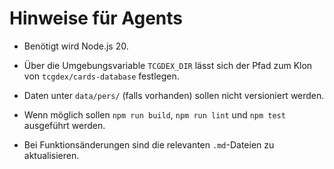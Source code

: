 # Hinweise für Agents

- Benötigt wird Node.js 20.
- Über die Umgebungsvariable `TCGDEX_DIR` lässt sich der Pfad zum Klon von `tcgdex/cards-database` festlegen.
- Daten unter `data/pers/` (falls vorhanden) sollen nicht versioniert werden.
- Wenn möglich sollen `npm run build`, `npm run lint` und `npm test` ausgeführt werden.

- Bei Funktionsänderungen sind die relevanten `.md`-Dateien zu aktualisieren.

